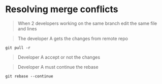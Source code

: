 # Resolving merge conflicts

> When 2 developers working on the same branch edit the same file and lines

> The developer A gets the changes from remote repo 

```Git
git pull -r
```

> Developer A accept or not the changes

> Developer A must continue the rebase

```Git
git rebase --continue
```
